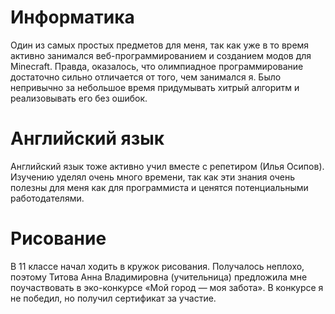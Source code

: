# Информатика

Один из самых простых предметов для меня, так как уже в то время активно занимался веб-программированием и созданием модов для Minecraft.
Правда, оказалось, что олимпиадное программирование достаточно сильно отличается от того, чем занимался я.
Было непривычно за небольшое время придумывать хитрый алгоритм и реализовывать его без ошибок.

# Английский язык

Английский язык тоже активно учил вместе с репетиром (Илья Осипов).
Изучению уделял очень много времени, так как эти знания очень полезны для меня как для программиста и ценятся потенциальными работодателями.

# Рисование

В 11 классе начал ходить в кружок рисования.
Получалось неплохо, поэтому Титова Анна Владимировна (учительница) предложила мне поучаствовать в эко-конкурсе «Мой город — моя забота».
В конкурсе я не победил, но получил сертификат за участие.